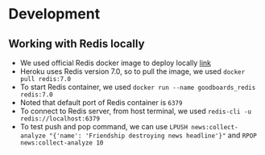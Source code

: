 # Development

## Working with Redis locally

- We used official Redis docker image to deploy locally [link](https://hub.docker.com/_/redis)
- Heroku uses Redis version 7.0, so to pull the image, we used `docker  pull redis:7.0`
- To start Redis container, we used `docker run --name goodboards_redis redis:7.0`
- Noted that default port of Redis container is `6379`
- To connect to Redis server, from host terminal, we used `redis-cli -u redis://localhost:6379`
- To test push and pop command, we can use `LPUSH news:collect-analyze "{'name': 'Friendship destroying news headline'}"` and `RPOP news:collect-analyze 10`
